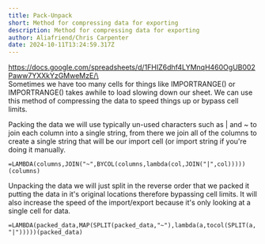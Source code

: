 ```yaml
---
title: Pack-Unpack
short: Method for compressing data for exporting
description: Method for compressing data for exporting
author: Aliafriend/Chris Carpenter
date: 2024-10-11T13:24:59.317Z
---
```

https://docs.google.com/spreadsheets/d/1FHIZ6dhf4LYMnqH460OgUB002Paww7YXXkYzGMweMzE/\
\
Sometimes we have too many cells for things like IMPORTRANGE() or IMPORTRANGE() takes awhile to load slowing down our sheet. We can use this method of compressing the data to speed things up or bypass cell limits.

Packing the data we will use typically un-used characters such as | and ~ to join each column into a single string, from there we join all of the columns to create a single string that will be our import cell (or import string if you're doing it manually.

`=LAMBDA(columns,JOIN("~",BYCOL(columns,lambda(col,JOIN("|",col)))))(columns)`

Unpacking the data we will just split in the reverse order that we packed it putting the data in it's original locations therefore bypassing cell limits. It will also increase the speed of the import/export because it's only looking at a single cell for data.

`=LAMBDA(packed_data,MAP(SPLIT(packed_data,"~"),lambda(a,tocol(SPLIT(a,"|")))))(packed_data)`